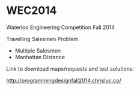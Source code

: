 WEC2014
=======

Waterloo Engineering Competition Fall 2014

Travelling Salesmen Problem
- Multiple Salesmen
- Manhattan Distance

Link to download maps/requests and test solutions:

http://programmingdesignfall2014.chrisluc.co/
